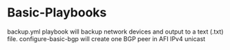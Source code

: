 # Basic-Playbooks
backup.yml playbook will backup network devices and output to a text (.txt) file.
configure-basic-bgp will create one BGP peer in AFI IPv4 unicast
